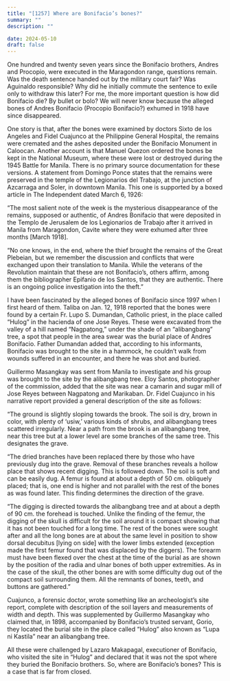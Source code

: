 ```yaml
---
title: "[1257] Where are Bonifacio’s bones?"
summary: ""
description: ""

date: 2024-05-10
draft: false
---
```


One hundred and twenty seven years since the Bonifacio brothers, Andres and Procopio, were executed in the Maragondon range, questions remain. Was the death sentence handed out by the military court fair? Was Aguinaldo responsible? Why did he initially commute the sentence to exile only to withdraw this later? For me, the more important question is how did Bonifacio die? By bullet or bolo? We will never know because the alleged bones of Andres Bonifacio (Procopio Bonifacio?) exhumed in 1918 have since disappeared.

One story is that, after the bones were examined by doctors Sixto de los Angeles and Fidel Cuajunco at the Philippine General Hospital, the remains were cremated and the ashes deposited under the Bonifacio Monument in Caloocan. Another account is that Manuel Quezon ordered the bones be kept in the National Museum, where these were lost or destroyed during the 1945 Battle for Manila. There is no primary source documentation for these versions. A statement from Domingo Ponce states that the remains were preserved in the temple of the Legionarios del Trabajo, at the junction of Azcarraga and Soler, in downtown Manila. This one is supported by a boxed article in The Independent dated March 6, 1926:

“The most salient note of the week is the mysterious disappearance of the remains, supposed or authentic, of Andres Bonifacio that were deposited in the Templo de Jerusalem de los Legionarios de Trabajo after it arrived in Manila from Maragondon, Cavite where they were exhumed after three months [March 1918].

“No one knows, in the end, where the thief brought the remains of the Great Plebeian, but we remember the discussion and conflicts that were exchanged upon their translation to Manila. While the veterans of the Revolution maintain that these are not Bonifacio’s, others affirm, among them the bibliographer Epifanio de los Santos, that they are authentic. There is an ongoing police investigation into the theft.”

I have been fascinated by the alleged bones of Bonifacio since 1997 when I first heard of them. Taliba on Jan. 12, 1918 reported that the bones were found by a certain Fr. Lupo S. Dumandan, Catholic priest, in the place called “Hulog” in the hacienda of one Jose Reyes. These were excavated from the valley of a hill named “Nagpatong,” under the shade of an “alibangbang” tree, a spot that people in the area swear was the burial place of Andres Bonifacio. Father Dumandan added that, according to his informants, Bonifacio was brought to the site in a hammock, he couldn’t walk from wounds suffered in an encounter, and there he was shot and buried.

Guillermo Masangkay was sent from Manila to investigate and his group was brought to the site by the alibangbang tree. Eloy Santos, photographer of the commission, added that the site was near a camarin and sugar mill of Jose Reyes between Nagpatong and Marikaban. Dr. Fidel Cuajunco in his narrative report provided a general description of the site as follows:

“The ground is slightly sloping towards the brook. The soil is dry, brown in color, with plenty of ‘usiw,’ various kinds of shrubs, and alibangbang trees scattered irregularly. Near a path from the brook is an alibangbang tree, near this tree but at a lower level are some branches of the same tree. This designates the grave.

“The dried branches have been replaced there by those who have previously dug into the grave. Removal of these branches reveals a hollow place that shows recent digging. This is followed down. The soil is soft and can be easily dug. A femur is found at about a depth of 50 cm. obliquely placed; that is, one end is higher and not parallel with the rest of the bones as was found later. This finding determines the direction of the grave.

“The digging is directed towards the alibangbang tree and at about a depth of 90 cm. the forehead is touched. Unlike the finding of the femur, the digging of the skull is difficult for the soil around it is compact showing that it has not been touched for a long time. The rest of the bones were sought after and all the long bones are at about the same level in position to show dorsal decubitus [lying on side] with the lower limbs extended (exception made the first femur found that was displaced by the diggers). The forearm must have been flexed over the chest at the time of the burial as are shown by the position of the radia and ulnar bones of both upper extremities. As in the case of the skull, the other bones are with some difficulty dug out of the compact soil surrounding them. All the remnants of bones, teeth, and buttons are gathered.”

Cuajunco, a forensic doctor, wrote something like an archeologist’s site report, complete with description of the soil layers and measurements of width and depth. This was supplemented by Guillermo Masangkay who claimed that, in 1898, accompanied by Bonifacio’s trusted servant, Gorio, they located the burial site in the place called “Hulog” also known as “Lupa ni Kastila” near an alibangbang tree.

All these were challenged by Lazaro Makapagal, executioner of Bonifacio, who visited the site in “Hulog” and declared that it was not the spot where they buried the Bonifacio brothers. So, where are Bonifacio’s bones? This is a case that is far from closed.
